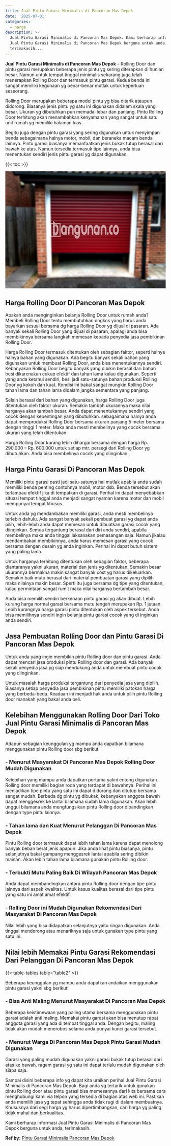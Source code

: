 ```yaml
---
title: Jual Pintu Garasi Minimalis di Pancoran Mas Depok
date: '2025-07-01'
categories:
  - harga
description: >-
  Jual Pintu Garasi Minimalis di Pancoran Mas Depok. Kami berharap informasi
  Jual Pintu Garasi Minimalis di Pancoran Mas Depok berguna untuk anda,
  terimakasih....
---
```


**Jual Pintu Garasi Minimalis di Pancoran Mas Depok** – Rolling Door dan pintu garasi merupakan beberapa jenis pintu yg sering diterapkan di hunian besar. Namun untuk tempat tinggal minimalis sekarang juga telah menerapkan Rolling Door dan termasuk pintu garasi. Kedua benda ini sangat memiliki kegunaan yg benar-benar mutlak untuk keperluan seseorang.

Rolling Door merupakan beberapa model pintu yg bisa ditarik ataupun didorong. Biasanya jenis pintu yg satu ini digunakan didalam skala yang besar. Ukuran yg dibutuhkan pun memadai lebar dan panjang. Pintu Rolling Door terhitung akan menambahkan kenyamanan yang sangat untuk satu unit rumah yg memiliki halaman luas.

Begitu juga dengan pintu garasi yang sering digunakan untuk menyimpan benda sebagaimana halnya motor, mobil, dan beraneka macam benda lainnya. Pintu garasi biasanya memanfaatkan jenis bukak tutup berasal dari bawah ke atas. Namun tersedia termasuk tipe lainnya, anda bisa menentukan sendiri jenis pintu garasi yg dapat digunakan.

{{< toc >}}

![Jual Pintu Garasi Minimalis di Pancoran Mas Depok](/images/pintu-garasi-31.png)

## Harga Rolling Door Di Pancoran Mas Depok

Apakah anda menginginkan belanja Rolling Door untuk rumah anda? Membeli Rolling Door tentu membutuhkan ongkos yang harus anda bayarkan sesuai bersama dg harga Rolling Door yg dijual di pasaran. Ada banyak sekali Rolling Door yang dijual di pasaran, apalagi anda bisa membikinnya bersama langkah memesan kepada penyedia jasa pembikinan Rolling Door.

Harga Rolling Door termasuk ditentukan oleh sebagian faktor, seperti halnya halnya bahan yang digunakan. Ada begitu banyak sekali bahan yang digunakan untuk membuat Rolling Door, anda bisa menentukannya sendiri. Kebanyakan Rolling Door begitu banyak yang dibikin berasal dari bahan besi dikarenakan cukup efektif dan tahan lama kalau digunakan. Seperti yang anda ketahui sendiri, besi jadi satu-satunya bahan produksi Rolling Door yg kokoh dan kuat. Kondisi ini bakal sangat mungkin Rolling Door tahan lama dan tahan lama didalam jangka sementara yang panjang.

Selain berasal dari bahan yang digunakan, harga Rolling Door juga ditentukan oleh faktor ukuran. Semakin tambah ukurannya maka nilai harganya akan tambah besar. Anda dapat menentukannya sendiri yang cocok dengan kepentingan yang dibutuhkan. sebagaimana halnya anda dapat memproduksi Rolling Door bersama ukuran panjang 5 meter bersama dengan tinggi 1 meter. Maka anda mesti membelinya yang cocok bersama ukuran yang telah ditentukan.

Harga Rolling Door kurang lebih dihargai bersama dengan harga Rp. 290.000 – Rp. 600.000 untuk setiap mtr. persegi dari Rolling Door yg dibutuhkan. Anda bisa membelinya cocok yang diinginkan.

## Harga Pintu Garasi Di Pancoran Mas Depok

Memiliki pintu garasi pasti jadi satu-satunya hal mutlak apabila anda sudah memiliki benda penting contohnya mobil, motor dsb. Benda tersebut akan terlampau efektif jika di tempatkan di garasi. Perihal ini dapat menyebabkan situasi tempat tinggal anda menjadi sangat nyaman karena motor dan mobil mempunyai tempat khusus.

Untuk anda yg mendambakan memiliki garasi, anda mesti membelinya terlebih dahulu. Ada sangat banyak sekali pembuat garasi yg dapat anda pilih, lebih-lebih anda dapat memesan untuk dibuatkan garasi cocok yang diinginkan. Semua tergantung berasal dari diri anda sendiri, apabila membelinya maka anda tinggal laksanakan pemasangan saja. Namun jikalau mendambakan membikinnya, anda harus memesan garasi yang cocok bersama dengan desain yg anda inginkan. Perihal ini dapat butuh sistem yang paling lama.

Untuk harganya terhitung ditentukan oleh sebagian faktor, beberapa diantaranya yakni ukuran, material dan jenis yg ditentukan. Semakin besar ukurannya bermakna makin sangat banyak cost yg harus dikeluarkan. Semakin baik mutu berasal dari material pembuatan garasi yang dipilih maka nilainya makin besar. Sperti itu juga bersama dg tipe yang ditentukan, kalau permintaan sangat rumit maka nilai harganya bertambah besar.

Anda bisa memilih sendiri berkenaan pintu garasi yg akan dibuat. Lebih kurang harga normal garasi bersama mutu tengah merupakan Rp. 1 jutaan. Lebih kurangnya harga garasi pintu ditentukan oleh aspek tersebut. Anda bisa memilihnya sendiri ingin belanja pintu garasi cocok yang di inginkan anda sendiri.

## Jasa Pembuatan Rolling Door dan Pintu Garasi Di Pancoran Mas Depok

Untuk anda yang ingin membikin pintu Rolling door dan pintu garasi. Anda dapat mencari jasa produksi pintu Rolling door dan garasi. Ada banyak sekali penyedia jasa yg siap mendukung anda untuk membuat pintu cocok yang diinginkan.

Untuk masalah harga produksi tergantung dari penyedia jasa yang dipilih. Biasanya setiap penyedia jasa pembikinan pintu memiliki patokan harga yang berbeda-beda. Keadaan ini menjadi hak anda untuk pilih pintu Rolling door manakah yang bakal anda beli.

## Kelebihan Menggunakan Rolling Door Dari Toko Jual Pintu Garasi Minimalis di Pancoran Mas Depok

Adapun sebagian keunggulan yg mampu anda dapatkan bilamana menggunakan pintu Rolling door sbg berikut.

### \- Menurut Masyarakat Di Pancoran Mas Depok Rolling Door Mudah Digunakan

Kelebihan yang mampu anda dapatkan pertama yakni enteng digunakan. Rolling door memiliki bagian roda yang terdapat di bawahnya. Perihal ini menjadikan tipe pintu yang satu ini dapat didorong dan ditutup bersama sangat mudah. Berbeda dg pintu yg dibukak, kebanyakan anggota bawah dapat menggesrek ke lantai bilamana sudah lama digunakan. Akan lebih unggul bilamana anda mengfungsikan pintu Rolling door dibandingkan dengan type pintu lainnya.

### \- Tahan lama dan Kuat Menurut Pelanggan Di Pancoran Mas Depok

Pintu Rolling door termasuk dapat lebih tahan lama karena dapat menolong banyak beban berat jenis apapun. Jika anda lihat pintu biasanya, pintu selanjutnya bakal gampang menggesrek lantai apabila sering dibikin mainan. Akan lebih tahan lama bilamana gunakan pintu Rolling door.

### \- Terbukti Mutu Paling Baik Di Wilayah Pancoran Mas Depok

Anda dapat membandingkan antara pintu Rolling door dengan tipe pintu lainnya dari aspek kwalitas. Untuk kasus kualitas berasal dari tipe pintu yang satu ini amat amat efektif.

### \- Rolling Door ini Mudah Digunakan Rekomendasi Dari Masyarakat Di Pancoran Mas Depok

Nilai lebih yang bisa didapatkan selanjutnya yaitu ringan digunakan. Anda tinggal mendorong atau menariknya saja untuk gunakan type pintu yang satu ini.

## Nilai lebih Memakai Pintu Garasi Rekomendasi Dari Pelanggan Di Pancoran Mas Depok

{{< table-tables table="table2" >}}

Beberapa keunggulan yg mampu anda dapatkan andaikan menggunakan pintu garasi yakni sbg berikut!

### \- Bisa Anti Maling Menurut Masyarakat Di Pancoran Mas Depok

Beberapa keistimewaan yang paling utama bersama menggunakan pintu garasi adalah anti maling. Memakai pintu garasi akan bisa menutup rapat anggota garasi yang ada di tempat tinggal anda. Dengan begitu, maling tidak akan mudah menerobos selama anda punyai kunci garasi tersebut.

### \- Menurut Warga Di Pancoran Mas Depok Pintu Garasi Mudah Digunakan

Garasi yang paling mudah digunakan yakni garasi bukak tutup berasal dari atas ke bawah. ragam garasi yg satu ini dapat terlalu mudah digunakan oleh siapa saja.

Sampai disini beberapa info yg dapat kita uraikan perihal Jual Pintu Garasi Minimalis di Pancoran Mas Depok. Bagi anda yg tertarik untuk gunakan pintu Rolling door atau pintu garasi bisa memesannya dari kita bersama cara menghubungi kami via telpon yang tersedia di bagian atas web ini. Pastikan anda memilih jasa yg tepat sehingga anda tidak rugi di dalam membuatnya. Khususnya dari segi harga yg harus dipertimbangkan, cari harga yg paling tidak mahal dan berkualitas.

Kami berharap informasi Jual Pintu Garasi Minimalis di Pancoran Mas Depok berguna untuk anda, terimakasih.

**Ref by:** [Pintu Garasi Minimalis Pancoran Mas Depok](https://id.wikipedia.org/wiki/Pintu)
